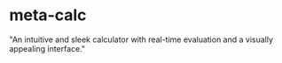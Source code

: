 # meta-calc
"An intuitive and sleek calculator with real-time evaluation and a visually appealing interface."
